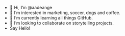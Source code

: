 - 👋 Hi, I’m @aadeange
- 👀 I’m interested in marketing, soccer, dogs and coffee.
- 🌱 I’m currently learning all things GitHub.
- 💞️ I’m looking to collaborate on storytelling projects.
- Say Hello!


<!---
aadeange/aadeange is a ✨ special ✨ repository because its `README.md` (this file) appears on your GitHub profile.
You can click the Preview link to take a look at your changes.
--->
